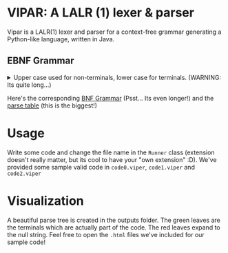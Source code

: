 # VIPAR: A LALR (1) lexer & parser

Vipar is a LALR(1) lexer and parser for a context-free grammar generating a Python-like language, written in Java.

## EBNF Grammar
<details>
<summary> Upper case used for non-terminals, lower case for terminals. (WARNING: Its quite long...)</summary>
<br>
S -> PROGRAM
<br>
PROGRAM -> PREMAINDECLARATIONS MAINFUNC {FUNC} <br>
PREMAINDECLARATIONS -> DECLARATION ';' PREMAINDECLARATIONS | ϵ<br>
MAINFUNC -> func main '(' ')' '{' STMTLIST '}'<br>
STMTLIST -> STMT STMTLIST | ϵ<br>
STMT -> CONDITIONAL | LOOP | DECLARATION | ASSIGNMENT | FUNCCALL<br>
CONDITIONAL -> IF | SWITCH<br>
IF -> if '(' CONDITION ')' '{' STMTLIST '}' {ELSEIFS} [ELSE]<br>
ELSE -> else '{' STMTLIST '}'<br>
ELSEIFS -> elif '(' CONDITION ')' '{' STMTLIST '}' <br>
SWITCH -> switch '(' EXPR ')' '{' {CASE} '}'<br>
CASE -> case EXPR '{' STMTLIST '}'<br>
LOOP -> FORLOOP | WHILELOOP<br>
FORLOOP -> for variable in variable LOOPOP variable [STEP] '{' STMTLIST '}'<br>
LOOPOP -> ... | ..<<br>
STEP -> step variable<br>
WHILELOOP -> while '(' CONDITION ')' '{' STMTLIST '}'<br>
DECLARATION -> var VARDECLLIST<br>
VARDECLLIST -> variable : VARTYPE OPTASSIGNRHS {MOREDECLS}<br>
MOREDECLS -> , variable : VARTYPE [ASSIGNRHS]<br>
OPTASSIGNRHS -> = ASSIGNRHS<br>
ASSIGNMENT -> variable = ASSIGNRHS<br>
ASSIGNRHS -> EXPR<br>
ASSIGNRHS -> EXPR if CONDITION else EXPR<br>
FUNCCALL -> FUNCCALLRHS<br>
FUNCCALLRHS -> variable ( [ACTPARAMLIST] )<br>
ACTPARAMLIST -> VAROREXP {MOREPARAMS}<br>
MOREPARAMS -> , VAROREXP<br>
VAROREXP -> EXPR<br>
FUNC -> func variable ( [FUNCPARAMS] ) arrow RETTYPE { FUNCSTMT }<br>
FUNCSTMT -> STMTLIST [RETURN]<br>
OPTRETURN -> return EXPR ;<br>
FUNCPARAMS -> variable : VARTYPE {MOREFUNCPARAMS}<br>
MOREFUNCPARAMS -> , variable : VARTYPE<br>
RETTYPE -> VARTYPE | void<br>
CONDITION -> [!] SCONDITION [(&& | ||) SCONDITION]<br>
SCONDITION -> EXPR RELOP EXPR | ( CONDITION )<br>
RELOP -> < | < | <= | >= | == | !=<br>
EXPR -> SUBEXPR [(+ | - | * | / | ^ | % | & | |) SUBEXPR]<br>
SUBEXPR -> variable | ( EXPR ) | FUNCCALLRHS<br>
VARTYPE -> int | real | string<br>
</details>

Here's the corresponding [BNF Grammar](src/Grammar.txt) (Psst... Its even longer!)
and the [parse table](src/ParseTable.xlsx) (this is the biggest!)

# Usage
Write some code and change the file name in the ```Runner``` class (extension doesn't really matter, but its cool to have your "own extension" :D). We've provided some sample valid code in ```code0.viper```, ```code1.viper``` and ```code2.viper```

# Visualization
A beautiful parse tree is created in the outputs folder. The green leaves are the terminals which are actually part of the code. The red leaves expand to the null string. Feel free to open the ```.html``` files we've included for our sample code!
